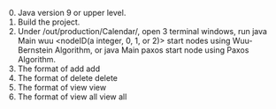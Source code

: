 
0. Java version 9 or upper level.
1. Build the project.
2. Under /out/production/Calendar/, open 3 terminal windows, run
	java Main wuu <nodeID(a integer, 0, 1, or 2)>
start nodes using Wuu-Bernstein Algorithm, or
	java Main paxos <nodeID>
start node using Paxos Algorithm. 
4. The format of add 
	add <appointmentName> <day> <startTime> <endTime> <participants>
5. The format of delete
	delete <appointmentID>
6. The format of view
	view
7. The format of view all
	view all
